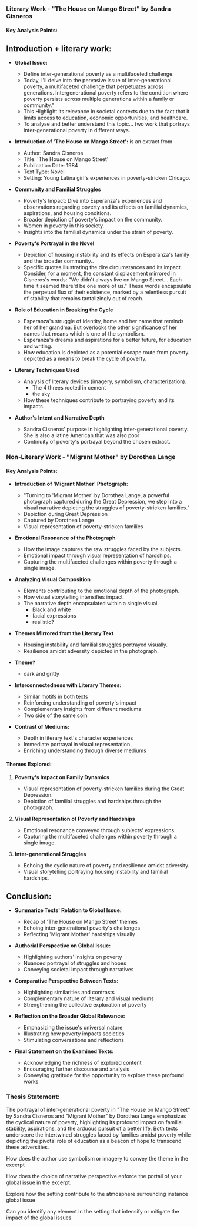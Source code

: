 
### Literary Work - "The House on Mango Street" by Sandra Cisneros

#### Key Analysis Points:

## Introduction + literary work:
- **Global Issue:**
    - Define inter-generational poverty as a multifaceted challenge.
    - Today, I'll delve into the pervasive issue of inter-generational poverty, a multifaceted challenge that perpetuates across generations. Intergenerational poverty refers to the condition where poverty persists across multiple generations within a family or community."
    - This Highlight its relevance in societal contexts due to the fact that it limits access to education, economic opportunities, and healthcare.
    - To analyse and better understand this topic... two work that portrays inter-generational poverty in different ways.
- **Introduction of 'The House on Mango Street':**  is an extract from
    - Author: Sandra Cisneros
    - Title: 'The House on Mango Street'
    - Publication Date: 1984
    - Text Type: Novel
    - Setting: Young Latina girl's experiences in poverty-stricken Chicago.

- **Community and Familial Struggles**
    - Poverty's Impact: Dive into Esperanza's experiences and observations regarding poverty and its effects on familial dynamics, aspirations, and housing conditions.
    - Broader depiction of poverty's impact on the community.
    - Women in poverty in this society.
    - Insights into the familial dynamics under the strain of poverty.

- **Poverty's Portrayal in the Novel**
    - Depiction of housing instability and its effects on Esperanza's family and the broader community..
    - Specific quotes illustrating the dire circumstances and its impact.
        Consider, for a moment, the constant displacement mirrored in Cisneros's words: "We didn't always live on Mango Street... Each time it seemed there'd be one more of us." These words encapsulate the perpetual flux of their existence, marked by a relentless pursuit of stability that remains tantalizingly out of reach.

- **Role of Education in Breaking the Cycle**
    - Esperanza's struggle of identity, home and her name that reminds her of her grandma. But overlooks the other significance of her names that means which is one of the symbolism.
    - Esperanza's dreams and aspirations for a better future, for education and writing.
    - How education is depicted as a potential escape route from poverty. depicted as a means to break the cycle of poverty.

- **Literary Techniques Used**
    - Analysis of literary devices (imagery, symbolism, characterization). 
       - The 4 threes rooted in cement
       - the sky
    - How these techniques contribute to portraying poverty and its impacts.

- **Author's Intent and Narrative Depth**
    - Sandra Cisneros' purpose in highlighting inter-generational poverty.
        She is also a latine American that was also poor
    - Continuity of poverty's portrayal beyond the chosen extract.

### Non-Literary Work - "Migrant Mother" by Dorothea Lange

#### Key Analysis Points:



- **Introduction of 'Migrant Mother' Photograph:**
    - "Turning to 'Migrant Mother' by Dorothea Lange, a powerful photograph captured during the Great Depression, we step into a visual narrative depicting the struggles of poverty-stricken families."
    - Depiction during Great Depression
    - Captured by Dorothea Lange
    - Visual representation of poverty-stricken families
- **Emotional Resonance of the Photograph**
    
    - How the image captures the raw struggles faced by the subjects.
    - Emotional impact through visual representation of hardships.
    - Capturing the multifaceted challenges within poverty through a single image.

- **Analyzing Visual Composition**
    
    - Elements contributing to the emotional depth of the photograph.
    - How visual storytelling intensifies impact
    - The narrative depth encapsulated within a single visual.
        - Black and white
        - facial expressions
        - realistic?

- **Themes Mirrored from the Literary Text**
    
    - Housing instability and familial struggles portrayed visually.
    - Resilience amidst adversity depicted in the photograph.

- **Theme?**
    - dark and gritty

- **Interconnectedness with Literary Themes:**
    
    - Similar motifs in both texts
    - Reinforcing understanding of poverty's impact
    - Complementary insights from different mediums
    - Two side of the same coin
- **Contrast of Mediums:**
    
    - Depth in literary text's character experiences
    - Immediate portrayal in visual representation
    - Enriching understanding through diverse mediums
#### Themes Explored:

1. **Poverty's Impact on Family Dynamics**
    
    - Visual representation of poverty-stricken families during the Great Depression.
    - Depiction of familial struggles and hardships through the photograph.
2. **Visual Representation of Poverty and Hardships**
    
    - Emotional resonance conveyed through subjects' expressions.
    - Capturing the multifaceted challenges within poverty through a single image.
3. **Inter-generational Struggles**
    
    - Echoing the cyclic nature of poverty and resilience amidst adversity.
    - Visual storytelling portraying housing instability and familial hardships.

## Conclusion:
- **Summarize Texts' Relation to Global Issue:**
    
    - Recap of 'The House on Mango Street' themes
    - Echoing inter-generational poverty's challenges
    - Reflecting 'Migrant Mother' hardships visually
- **Authorial Perspective on Global Issue:**
    
    - Highlighting authors' insights on poverty
    - Nuanced portrayal of struggles and hopes
    - Conveying societal impact through narratives
- **Comparative Perspective Between Texts:**
    
    - Highlighting similarities and contrasts
    - Complementary nature of literary and visual mediums
    - Strengthening the collective exploration of poverty
- **Reflection on the Broader Global Relevance:**
    
    - Emphasizing the issue's universal nature
    - Illustrating how poverty impacts societies
    - Stimulating conversations and reflections
- **Final Statement on the Examined Texts:**
    
    - Acknowledging the richness of explored content
    - Encouraging further discourse and analysis
    - Conveying gratitude for the opportunity to explore these profound works

### Thesis Statement:
The portrayal of inter-generational poverty in "The House on Mango Street" by Sandra Cisneros and "Migrant Mother" by Dorothea Lange emphasizes the cyclical nature of poverty, highlighting its profound impact on familial stability, aspirations, and the arduous pursuit of a better life. Both texts underscore the intertwined struggles faced by families amidst poverty while depicting the pivotal role of education as a beacon of hope to transcend these adversities.

How does the author use symbolism or imagery to convey the theme in the excerpt

How does the choice of narrative perspective enforce the portail of your global issue in the excerpt.

Explore how the setting contribute to the atmosphere surrounding instance global issue

Can you identify any element in the setting that intensify or mitigate the impact of the global issues